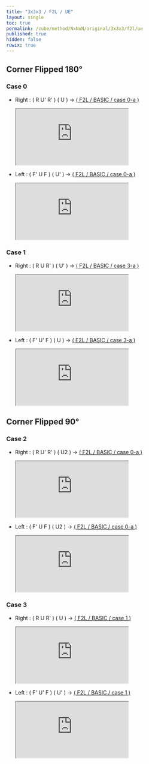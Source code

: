 ```yaml
---
title: "3x3x3 / F2L / UE"
layout: single
toc: true
permalink: /cube/method/NxNxN/original/3x3x3/f2l/ue
published: true
hidden: false
ruwix: true
---
```


<head>
  <base target="_blank">
</head>



## Corner Flipped 180°

### Case 0

- Right : ( R U' R' ) ( U ) -> [( F2L / BASIC / case 0-a )](/cube/method/NxNxN/original/3x3x3/f2l/basic#case-0-a)

  <iframe
    src = "https://ruwix.com/widget/3d/?alg=R%20U'%20R'%20U%20F'%20U%20F&colored=F%20FD%20R%20RD%20FR%20FRD&hover=9&speed=500&flags=canvas"
  ></iframe>

- Left : ( F' U F ) ( U' ) -> [( F2L / BASIC / case 0-a )](/cube/method/NxNxN/original/3x3x3/f2l/basic#case-0-a)

  <iframe
    src = "https://ruwix.com/widget/3d/?alg=F'%20U%20F%20U'%20R%20U'%20R'&colored=F%20FD%20R%20RD%20FR%20FRD&hover=9&speed=500&flags=canvas"
  ></iframe>



### Case 1

- Right : ( R U R' ) ( U' ) -> [( F2L / BASIC / case 3-a )](/cube/method/NxNxN/original/3x3x3/f2l/basic#case-3-a)

  <iframe
    src = "https://ruwix.com/widget/3d/?alg=R%20U%20R'%20U'%20R%20U%20R'%20R'%20F%20R%20F'&colored=F%20FD%20R%20RD%20FR%20FRD&hover=9&speed=500&flags=canvas"
  ></iframe>

- Left : ( F' U' F ) ( U ) -> [( F2L / BASIC / case 3-a )](/cube/method/NxNxN/original/3x3x3/f2l/basic#case-3-a)

  <iframe
    src = "https://ruwix.com/widget/3d/?alg=F'%20U'%20F%20U%20F'%20U'%20F%20F%20R'%20F'%20R&colored=F%20FD%20R%20RD%20FR%20FRD&hover=9&speed=500&flags=canvas"
  ></iframe>



## Corner Flipped 90°

### Case 2

- Right : ( R U' R' ) ( U2 ) -> [( F2L / BASIC / case 0-a )](/cube/method/NxNxN/original/3x3x3/f2l/basic#case-0-a)

  <iframe
    src = "https://ruwix.com/widget/3d/?alg=R%20U'%20R'%20U2'%20R%20U'%20R'&colored=F%20FD%20R%20RD%20FR%20FRD&hover=9&speed=500&flags=canvas"
  ></iframe>

- Left : ( F' U F ) ( U2 ) -> [( F2L / BASIC / case 0-a )](/cube/method/NxNxN/original/3x3x3/f2l/basic#case-0-a)

  <iframe
    src = "https://ruwix.com/widget/3d/?alg=F'%20U%20F%20U2%20F'%20U%20F&colored=F%20FD%20R%20RD%20FR%20FRD&hover=9&speed=500&flags=canvas"
  ></iframe>



### Case 3

- Right : ( R U R' ) ( U ) -> [( F2L / BASIC / case 1 )](/cube/method/NxNxN/original/3x3x3/f2l/basic#case-1)

  <iframe
    src = "https://ruwix.com/widget/3d/?alg=R%20U%20R'%20U%20F'%20U'%20F&colored=F%20FD%20R%20RD%20FR%20FRD&hover=9&speed=500&flags=canvas"
  ></iframe>

- Left : ( F' U' F ) ( U' ) -> [( F2L / BASIC / case 1 )](/cube/method/NxNxN/original/3x3x3/f2l/basic#case-1)

  <iframe
    src = "https://ruwix.com/widget/3d/?alg=F'%20U'%20F%20U'%20R%20U%20R'&colored=F%20FD%20R%20RD%20FR%20FRD&hover=9&speed=500&flags=canvas"
  ></iframe>
